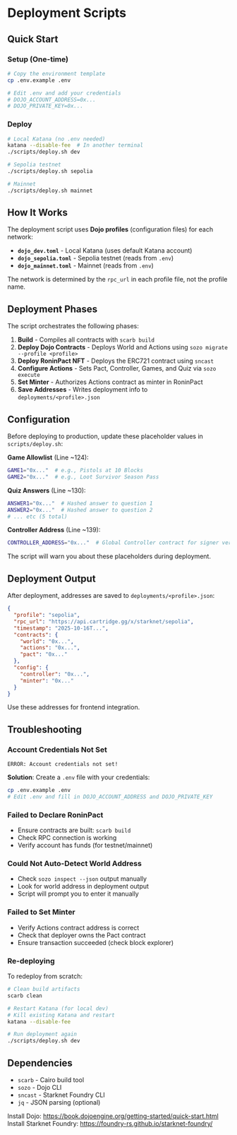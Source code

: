 # Deployment Scripts

## Quick Start

### Setup (One-time)

```bash
# Copy the environment template
cp .env.example .env

# Edit .env and add your credentials
# DOJO_ACCOUNT_ADDRESS=0x...
# DOJO_PRIVATE_KEY=0x...
```

### Deploy

```bash
# Local Katana (no .env needed)
katana --disable-fee  # In another terminal
./scripts/deploy.sh dev

# Sepolia testnet
./scripts/deploy.sh sepolia

# Mainnet
./scripts/deploy.sh mainnet
```

## How It Works

The deployment script uses **Dojo profiles** (configuration files) for each network:

- **`dojo_dev.toml`** - Local Katana (uses default Katana account)
- **`dojo_sepolia.toml`** - Sepolia testnet (reads from `.env`)
- **`dojo_mainnet.toml`** - Mainnet (reads from `.env`)

The network is determined by the `rpc_url` in each profile file, not the profile name.

## Deployment Phases

The script orchestrates the following phases:

1. **Build** - Compiles all contracts with `scarb build`
2. **Deploy Dojo Contracts** - Deploys World and Actions using `sozo migrate --profile <profile>`
3. **Deploy RoninPact NFT** - Deploys the ERC721 contract using `sncast`
4. **Configure Actions** - Sets Pact, Controller, Games, and Quiz via `sozo execute`
5. **Set Minter** - Authorizes Actions contract as minter in RoninPact
6. **Save Addresses** - Writes deployment info to `deployments/<profile>.json`

## Configuration

Before deploying to production, update these placeholder values in `scripts/deploy.sh`:

**Game Allowlist** (Line ~124):
```bash
GAME1="0x..."  # e.g., Pistols at 10 Blocks
GAME2="0x..."  # e.g., Loot Survivor Season Pass
```

**Quiz Answers** (Line ~130):
```bash
ANSWER1="0x..."  # Hashed answer to question 1
ANSWER2="0x..."  # Hashed answer to question 2
# ... etc (5 total)
```

**Controller Address** (Line ~139):
```bash
CONTROLLER_ADDRESS="0x..."  # Global Controller contract for signer verification
```

The script will warn you about these placeholders during deployment.

## Deployment Output

After deployment, addresses are saved to `deployments/<profile>.json`:

```json
{
  "profile": "sepolia",
  "rpc_url": "https://api.cartridge.gg/x/starknet/sepolia",
  "timestamp": "2025-10-16T...",
  "contracts": {
    "world": "0x...",
    "actions": "0x...",
    "pact": "0x..."
  },
  "config": {
    "controller": "0x...",
    "minter": "0x..."
  }
}
```

Use these addresses for frontend integration.

## Troubleshooting

### Account Credentials Not Set
```
ERROR: Account credentials not set!
```
**Solution**: Create a `.env` file with your credentials:
```bash
cp .env.example .env
# Edit .env and fill in DOJO_ACCOUNT_ADDRESS and DOJO_PRIVATE_KEY
```

### Failed to Declare RoninPact
- Ensure contracts are built: `scarb build`
- Check RPC connection is working
- Verify account has funds (for testnet/mainnet)

### Could Not Auto-Detect World Address
- Check `sozo inspect --json` output manually
- Look for world address in deployment output
- Script will prompt you to enter it manually

### Failed to Set Minter
- Verify Actions contract address is correct
- Check that deployer owns the Pact contract
- Ensure transaction succeeded (check block explorer)

### Re-deploying

To redeploy from scratch:
```bash
# Clean build artifacts
scarb clean

# Restart Katana (for local dev)
# Kill existing Katana and restart
katana --disable-fee

# Run deployment again
./scripts/deploy.sh dev
```

## Dependencies

- `scarb` - Cairo build tool
- `sozo` - Dojo CLI
- `sncast` - Starknet Foundry CLI
- `jq` - JSON parsing (optional)

Install Dojo: https://book.dojoengine.org/getting-started/quick-start.html
Install Starknet Foundry: https://foundry-rs.github.io/starknet-foundry/
